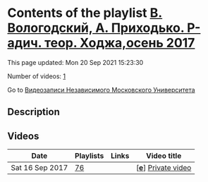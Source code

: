 # Contents of the playlist [В. Вологодский, А. Приходько. Р-адич. теор. Ходжа,осень 2017](https://www.youtube.com/playlist?list=PLp9ABVh6_x4G0iUT0Z9LLKjsH57vg6rbF)

This page updated: Mon 20 Sep 2021 15:23:30

Number of videos: [1](#videos)

Go to [Видеозаписи Независимого Московского Университета](../README.md)

## Description



## Videos

|Date|Playlists|Links|Video title|
|---|---|---|---|
| Sat&nbsp;16&nbsp;Sep&nbsp;2017 | [76](../playlists/76 "В. Вологодский, А. Приходько. Р-адич. теор. Ходжа,осень 2017") |  | [[**e**](https://studio.youtube.com/video/0svr_yK6u5s/edit "Edit")] [Private video](https://www.youtube.com/watch?v=0svr_yK6u5s&list=PLp9ABVh6_x4G0iUT0Z9LLKjsH57vg6rbF "This video is private.") |
